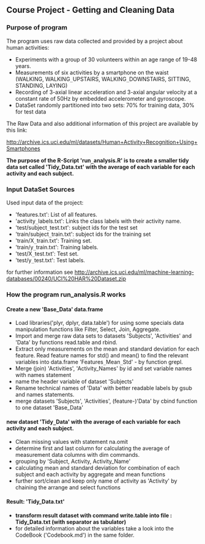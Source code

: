 ## Course Project - Getting and Cleaning Data 

### Purpose of program 

The program uses raw data collected and provided by a project about human activities:                                                
- Experiments with a group of 30 volunteers within an age range of 19-48 years.  
- Measurements of six activities by a smartphone on the waist   
   (WALKING, WALKING`_`UPSTAIRS, WALKING`_`DOWNSTAIRS, SITTING, STANDING, LAYING)                         
- Recording of 3-axial linear acceleration and 3-axial angular velocity at a constant rate of 50Hz by embedded accelerometer and   gyroscope.                       
- DataSet randomly partitioned into two sets: 70% for training data, 30% for test data

The Raw Data and also additional information of this project are available by this link:
                                
http://archive.ics.uci.edu/ml/datasets/Human+Activity+Recognition+Using+Smartphones
                                                               
**The purpose of the R-Script 'run`_`analysis.R' is to create a smaller tidy data set called 'Tidy_Data.txt' with the average of each variable for each activity and each subject.**

### Input DataSet Sources 
Used input data of the project:   
- 'features.txt': List of all features.                                                                                          
- 'activity`_`labels.txt': Links the class labels with their activity name.  
- 'test/subject`_`test.txt': subject ids for the test set   
- 'train/subject`_`train.txt': subject ids for the training set                                                      
- 'train/X`_`train.txt': Training set.                                                                                             
- 'train/y`_`train.txt': Training labels.                                                                                          
- 'test/X`_`test.txt': Test set.                                                                                                   
- 'test/y`_`test.txt': Test labels.

for further information see 
http://archive.ics.uci.edu/ml/machine-learning-databases/00240/UCI%20HAR%20Dataset.zip   


### How the program run_analysis.R works

#### Create a new 'Base_Data' data.frame 
- Load libraries('plyr, dplyr, data.table') for using some specials data manipulation functions like  Filter, Select, Join, Aggregate.
- Import and merge raw data sets to datasets 'Subjects', 'Activities' and 'Data' by functions read.table and rbind.  
- Extract only measurements on the mean and standard deviation for each feature.  Read feature names for std() and mean() to find the relevant variables into data.frame 'Features`_`Mean`_`Std' - by function grepl.  
- Merge (join) 'Activities', 'Activity_Names' by id and set variable names with names statement  
- name the header variable of dataset 'Subjects'  
- Rename technical names of 'Data' with better readable labels by gsub and names statements.  
- merge datasets 'Subjects', 'Activities', (feature-)'Data' by cbind function to one dataset 'Base_Data'  

#### new dataset 'Tidy`_`Data' with the average of each variable for each activity and each subject.
- Clean missing values with statement na.omit
- determine first and last column for calculating the average of measurement data columns with dim commands.
- grouping by 'Subject, Activity, Activity_Name'
- calculating mean and standard deviation for combination of each subject and each activity by aggregate and mean functions
- further sort/clean and keep only name of activity as 'Activity' by chaining the arrange and select functions 

#### Result: 'Tidy_Data.txt'
- **transform result dataset with command write.table into file : Tidy_Data.txt (with separator as tabulator)** 
- for detailed information about the variables take a look into the CodeBook ('Codebook.md') in the same folder.